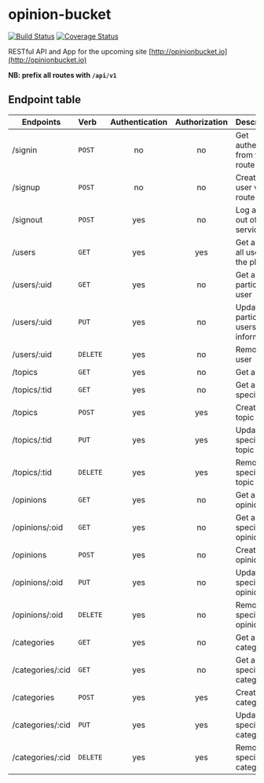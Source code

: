 # opinion-bucket

[![Build Status](https://travis-ci.org/bolorundurowb/opinion-bucket-api.svg?branch=master)](https://travis-ci.org/bolorundurowb/opinion-bucket-api) [![Coverage Status](https://coveralls.io/repos/github/bolorundurowb/opinion-bucket-api/badge.svg?branch=develop)](https://coveralls.io/github/bolorundurowb/opinion-bucket-api?branch=develop)

RESTful API and App for the upcoming site [http://opinionbucket.io](http://opinionbucket.io)

**NB: prefix all routes with `/api/v1`**


## Endpoint table

|Endpoints                    |Verb      | Authentication | Authorization | Description |
|---|:---|:---:|:---:|:---|
| /signin                | `POST`   | no    | no    | Get authenticated from this route        |
| /signup                | `POST`   | no    | no    | Create a new user via this route        |
| /signout               | `POST`   | yes   | no    | Log a user out of the service        |
| /users                      | `GET`    | yes   | yes   | Get a list of all users on the platform        |
| /users/:uid                 | `GET`    | yes   | no    | Get a particular user        |
| /users/:uid                 | `PUT`    | yes   | no    | Updates a particular users' information        |
| /users/:uid                 | `DELETE` | yes   | no    | Remove a user        |
| /topics              | `GET`    | yes    | no     | Get all topics        |
| /topics/:tid         | `GET`    | yes    | no     | Get a specific topic        |
| /topics              | `POST`   | yes    | yes    | Create a new topic        |
| /topics/:tid         | `PUT`    | yes    | yes    | Update a specified topic        |
| /topics/:tid         | `DELETE` | yes    | yes    | Remove a specified topic        |
| /opinions              | `GET`    | yes    | no     | Get all opinions        |
| /opinions/:oid         | `GET`    | yes    | no     | Get a specific opinion        |
| /opinions              | `POST`   | yes    | no    | Create a new opinion        |
| /opinions/:oid         | `PUT`    | yes    | no    | Update a specified opinion        |
| /opinions/:oid         | `DELETE` | yes    | no    | Remove a specified opinion        |
| /categories             | `GET`    | yes    | no    | Get all categories        |
| /categories/:cid        | `GET`    | yes    | no     | Get a specific category        |
| /categories             | `POST`   | yes    | yes    | Create a new category        |
| /categories/:cid        | `PUT`    | yes    | yes    | Update a specified category        |
| /categories/:cid        | `DELETE` | yes    | yes    | Remove a  specified category        |
